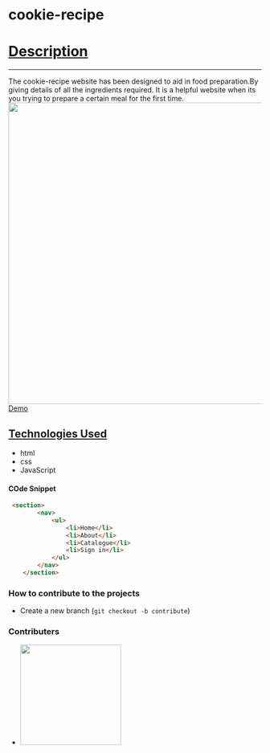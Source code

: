 # cookie-recipe
# <u>Description</u>
***
The cookie-recipe website has been designed to aid in food preparation.By giving details of all the ingredients required. It is a helpful website when its you trying to prepare a certain meal for the first time.  
<img src="https://image.shutterstock.com/image-vector/caprese-salad-recipe-step-by-260nw-1201271428.jpg" width="600px">
<br>
[Demo](https://image.shutterstock.com/image-vector/caprese-salad-recipe-step-by-260nw-1201271428.jpg)
## [Technologies Used](https://image.shutterstock.com/image-vector/caprese-salad-recipe-step-by-260nw-1201271428.jpg)
- html
- css
- JavaScript

#### COde Snippet
```Html
 <section>
        <nav>
            <ul>
                <li>Home</li>
                <li>About</li>
                <li>Catalogue</li>
                <li>Sign in</li>
            </ul>
        </nav>
    </section>
```
### How to contribute to the projects
- Create a new branch (`git checkout -b contribute`)
 ### Contributers
- [<img src="https://image.shutterstock.com/image-vector/caprese-salad-recipe-step-by-260nw-1201271428.jpg" width="200px">](https://github.com/SheeTabz)
